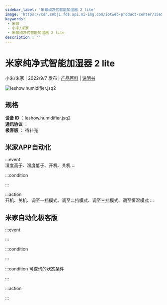 ```yaml
---
sidebar_label: '米家纯净式智能加湿器 2 lite'
image: 'https://cdn.cnbj1.fds.api.mi-img.com/iotweb-product-center/356551479e4d4b9f168aa08e16affd67_1644905651269.png?GalaxyAccessKeyId=AKVGLQWBOVIRQ3XLEW&Expires=9223372036854775807&Signature=WuX4+2NW0frU3ieGvfcgkkvMNcE='
keywords: 
 - 米家
 - 小米/米家
 - 米家纯净式智能加湿器 2 lite
description : ''
---
```

# 米家纯净式智能加湿器 2 lite

小米/米家 | 2022/9/7 发布 | [产品百科](https://home.mi.com/webapp/content/baike/product/index.html?model=leshow.humidifier.jsq2/) | [说明书](https://home.mi.com/views/introduction.html?model=leshow.humidifier.jsq2&region=cn)

![leshow.humidifier.jsq2](https://cdn.cnbj1.fds.api.mi-img.com/iotweb-product-center/356551479e4d4b9f168aa08e16affd67_1644905651269.png?GalaxyAccessKeyId=AKVGLQWBOVIRQ3XLEW&Expires=9223372036854775807&Signature=WuX4+2NW0frU3ieGvfcgkkvMNcE=)

## 规格  
> 
**设备 ID** ：leshow.humidifier.jsq2  
**通讯协议** ：  
**极客版**  ： 待补充 


## 米家APP自动化  

:::event  
湿度高于、湿度低于、开机、关机
:::

:::condition  

:::

:::action   
开机、关机、调至一挡模式、调至二挡模式、调至三挡模式、调至恒湿模式
:::

## 米家自动化极客版  

:::event  

:::

:::condition  

:::

:::condition 可查询的状态条件  

:::

:::action  

:::

        
